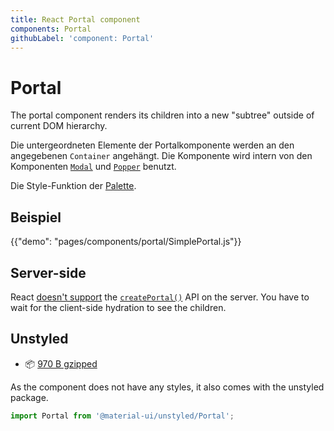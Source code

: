 ```yaml
---
title: React Portal component
components: Portal
githubLabel: 'component: Portal'
---
```


# Portal

<p class="description">The portal component renders its children into a new "subtree" outside of current DOM hierarchy.</p>

Die untergeordneten Elemente der Portalkomponente werden an den angegebenen `Container` angehängt. Die Komponente wird intern von den Komponenten [`Modal`](/components/modal/) und [`Popper`](/components/popper/) benutzt.

Die Style-Funktion der [Palette](/system/palette/).

## Beispiel

{{"demo": "pages/components/portal/SimplePortal.js"}}

## Server-side

React [doesn't support](https://github.com/facebook/react/issues/13097) the [`createPortal()`](https://reactjs.org/docs/portals.html) API on the server. You have to wait for the client-side hydration to see the children.

## Unstyled

- 📦 [970 B gzipped](https://bundlephobia.com/result?p=@material-ui/unstyled@next)

As the component does not have any styles, it also comes with the unstyled package.

```js
import Portal from '@material-ui/unstyled/Portal';
```
